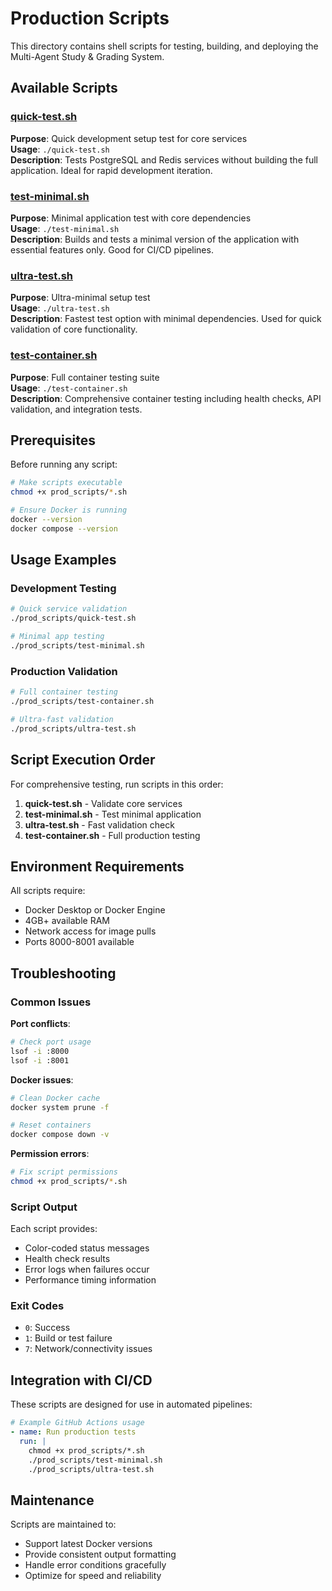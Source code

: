 # Production Scripts

This directory contains shell scripts for testing, building, and deploying the Multi-Agent Study & Grading System.

## Available Scripts

### [quick-test.sh](./quick-test.sh)
**Purpose**: Quick development setup test for core services  
**Usage**: `./quick-test.sh`  
**Description**: Tests PostgreSQL and Redis services without building the full application. Ideal for rapid development iteration.

### [test-minimal.sh](./test-minimal.sh)
**Purpose**: Minimal application test with core dependencies  
**Usage**: `./test-minimal.sh`  
**Description**: Builds and tests a minimal version of the application with essential features only. Good for CI/CD pipelines.

### [ultra-test.sh](./ultra-test.sh)
**Purpose**: Ultra-minimal setup test  
**Usage**: `./ultra-test.sh`  
**Description**: Fastest test option with minimal dependencies. Used for quick validation of core functionality.

### [test-container.sh](./test-container.sh)
**Purpose**: Full container testing suite  
**Usage**: `./test-container.sh`  
**Description**: Comprehensive container testing including health checks, API validation, and integration tests.

## Prerequisites

Before running any script:

```bash
# Make scripts executable
chmod +x prod_scripts/*.sh

# Ensure Docker is running
docker --version
docker compose --version
```

## Usage Examples

### Development Testing
```bash
# Quick service validation
./prod_scripts/quick-test.sh

# Minimal app testing
./prod_scripts/test-minimal.sh
```

### Production Validation
```bash
# Full container testing
./prod_scripts/test-container.sh

# Ultra-fast validation
./prod_scripts/ultra-test.sh
```

## Script Execution Order

For comprehensive testing, run scripts in this order:

1. **quick-test.sh** - Validate core services
2. **test-minimal.sh** - Test minimal application
3. **ultra-test.sh** - Fast validation check
4. **test-container.sh** - Full production testing

## Environment Requirements

All scripts require:
- Docker Desktop or Docker Engine
- 4GB+ available RAM
- Network access for image pulls
- Ports 8000-8001 available

## Troubleshooting

### Common Issues

**Port conflicts**:
```bash
# Check port usage
lsof -i :8000
lsof -i :8001
```

**Docker issues**:
```bash
# Clean Docker cache
docker system prune -f

# Reset containers
docker compose down -v
```

**Permission errors**:
```bash
# Fix script permissions
chmod +x prod_scripts/*.sh
```

### Script Output

Each script provides:
- Color-coded status messages
- Health check results
- Error logs when failures occur
- Performance timing information

### Exit Codes

- `0`: Success
- `1`: Build or test failure
- `7`: Network/connectivity issues

## Integration with CI/CD

These scripts are designed for use in automated pipelines:

```yaml
# Example GitHub Actions usage
- name: Run production tests
  run: |
    chmod +x prod_scripts/*.sh
    ./prod_scripts/test-minimal.sh
    ./prod_scripts/ultra-test.sh
```

## Maintenance

Scripts are maintained to:
- Support latest Docker versions
- Provide consistent output formatting
- Handle error conditions gracefully
- Optimize for speed and reliability